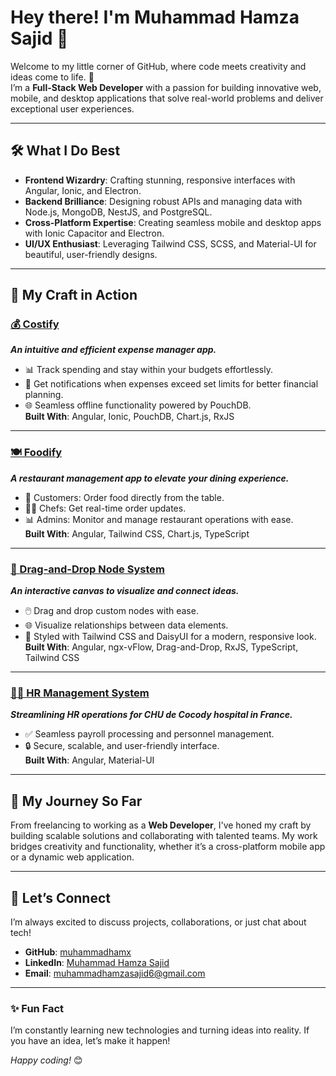 # Hey there! I'm Muhammad Hamza Sajid 👋  

Welcome to my little corner of GitHub, where code meets creativity and ideas come to life. 🚀  
I’m a **Full-Stack Web Developer** with a passion for building innovative web, mobile, and desktop applications that solve real-world problems and deliver exceptional user experiences.

---

## 🛠️ **What I Do Best**
- **Frontend Wizardry**: Crafting stunning, responsive interfaces with Angular, Ionic, and Electron.
- **Backend Brilliance**: Designing robust APIs and managing data with Node.js, MongoDB, NestJS, and PostgreSQL.
- **Cross-Platform Expertise**: Creating seamless mobile and desktop apps with Ionic Capacitor and Electron.
- **UI/UX Enthusiast**: Leveraging Tailwind CSS, SCSS, and Material-UI for beautiful, user-friendly designs.

---

## 🌟 **My Craft in Action**

### [💰 Costify](https://costify-six.vercel.app/)  
_**An intuitive and efficient expense manager app.**_  
- 📊 Track spending and stay within your budgets effortlessly.  
- 🔔 Get notifications when expenses exceed set limits for better financial planning.  
- 🌐 Seamless offline functionality powered by PouchDB.  
**Built With**: Angular, Ionic, PouchDB, Chart.js, RxJS  

---

### [🍽️ Foodify](https://foodify-three.vercel.app/floors)  
_**A restaurant management app to elevate your dining experience.**_  
- 📱 Customers: Order food directly from the table.  
- 👨‍🍳 Chefs: Get real-time order updates.  
- 📊 Admins: Monitor and manage restaurant operations with ease.  
**Built With**: Angular, Tailwind CSS, Chart.js, TypeScript  

---

### [🔗 Drag-and-Drop Node System](https://ngx-vflow.vercel.app/)  
_**An interactive canvas to visualize and connect ideas.**_  
- 🖱️ Drag and drop custom nodes with ease.  
- 🌐 Visualize relationships between data elements.  
- 🎨 Styled with Tailwind CSS and DaisyUI for a modern, responsive look.  
**Built With**: Angular, ngx-vFlow, Drag-and-Drop, RxJS, TypeScript, Tailwind CSS  

---

### [🧑‍💻 HR Management System](https://hr-angular-front.vercel.app/overview)  
_**Streamlining HR operations for CHU de Cocody hospital in France.**_  
- ✅ Seamless payroll processing and personnel management.  
- 🔒 Secure, scalable, and user-friendly interface.  
**Built With**: Angular, Material-UI  

---

## 🌱 **My Journey So Far**
From freelancing to working as a **Web Developer**, I've honed my craft by building scalable solutions and collaborating with talented teams. My work bridges creativity and functionality, whether it’s a cross-platform mobile app or a dynamic web application.

---

## 💬 **Let’s Connect**
I’m always excited to discuss projects, collaborations, or just chat about tech!  
- **GitHub**: [muhammadhamx](https://github.com/muhammadhamx)  
- **LinkedIn**: [Muhammad Hamza Sajid](https://www.linkedin.com/in/muhammadhamxa/)  
- **Email**: [muhammadhamzasajid6@gmail.com](mailto:muhammadhamzasajid6@gmail.com)

---

### ✨ **Fun Fact**  
I’m constantly learning new technologies and turning ideas into reality. If you have an idea, let’s make it happen!  

_Happy coding!_ 😊  

